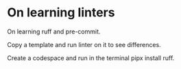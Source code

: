 # On learning linters
On learning ruff and pre-commit.

Copy a template and run linter on it to see differences.

Create a codespace and run in the terminal pipx install ruff.
